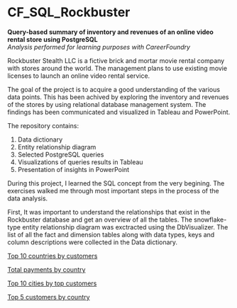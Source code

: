 # CF_SQL_Rockbuster
**Query-based summary of inventory and revenues of an online video rental store using PostgreSQL** <br>
_Analysis performed for learning purposes with CareerFoundry_

Rockbuster Stealth LLC is a fictive brick and mortar movie rental company with stores around the world. The management plans to use existing movie licenses to launch an online video rental service.

The goal of the project is to acquire a good understanding of the various data points. This has been achived by exploring the inventory and revenues of the stores by using relational database management system. The findings has been communicated and visualized in Tableau and PowerPoint.

The repository contains:
1. Data dictionary
1. Entity relationship diagram
1. Selected PostgreSQL queries
1. Visualizations of queries results in Tableau
1. Presentation of insights in PowerPoint


During this project, I learned the SQL concept from the very begining. The exercises walked me through most important steps in the process of the data analysis.

First, It was important to understand the relationships that exist in the Rockbuster database and get an overview of all the tables. The snowflake-type entity relationship diagram was exctracted using the DbVisualizer. The list of all the fact and dimension tables along with data types, keys and column descriptions were collected in the Data dictionary.


[Top 10 countries by customers](https://public.tableau.com/app/profile/anna.walerys/viz/Top10countries-Task3_10forCF/Top10countriesbycustomers)

[Total payments by country](https://public.tableau.com/app/profile/anna.walerys/viz/Rockbuster_Task3_10_totalpaymentbycountry/Totalpayments)

[Top 10 cities by top customers](https://public.tableau.com/app/profile/anna.walerys/viz/Rockbuster_Task3_10_Top10citiesbycustomer/Top10Cities)

[Top 5 customers by country](https://public.tableau.com/app/profile/anna.walerys/viz/RockbusterTop5Customers_Task3_10/Top5Customers)


